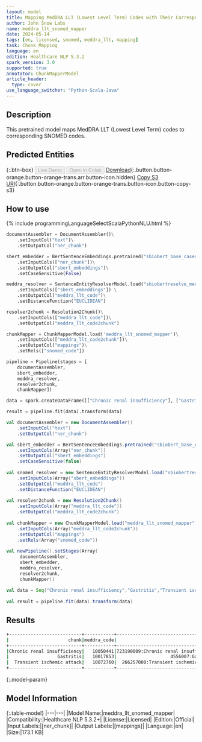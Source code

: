 ```yaml
---
layout: model
title: Mapping MedDRA LLT (Lowest Level Term) Codes with Their Corresponding SNOMED Codes
author: John Snow Labs
name: meddra_llt_snomed_mapper
date: 2024-05-14
tags: [en, licensed, snomed, meddra_llt, mapping]
task: Chunk Mapping
language: en
edition: Healthcare NLP 5.3.2
spark_version: 3.0
supported: true
annotator: ChunkMapperModel
article_header:
  type: cover
use_language_switcher: "Python-Scala-Java"
---
```


## Description

This pretrained model maps MedDRA LLT (Lowest Level Term) codes to corresponding SNOMED codes.

## Predicted Entities



{:.btn-box}
<button class="button button-orange" disabled>Live Demo</button>
<button class="button button-orange" disabled>Open in Colab</button>
[Download](https://s3.amazonaws.com/auxdata.johnsnowlabs.com/clinical/models/meddra_llt_snomed_mapper_en_5.3.2_3.0_1715707960676.zip){:.button.button-orange.button-orange-trans.arr.button-icon.hidden}
[Copy S3 URI](s3://auxdata.johnsnowlabs.com/clinical/models/meddra_llt_snomed_mapper_en_5.3.2_3.0_1715707960676.zip){:.button.button-orange.button-orange-trans.button-icon.button-copy-s3}

## How to use



<div class="tabs-box" markdown="1">
{% include programmingLanguageSelectScalaPythonNLU.html %}
	
```python
documentAssembler = DocumentAssembler()\
    .setInputCol("text")\
    .setOutputCol("ner_chunk")

sbert_embedder = BertSentenceEmbeddings.pretrained("sbiobert_base_cased_mli", "en", "clinical/models")\
    .setInputCols(["ner_chunk"])\
    .setOutputCol("sbert_embeddings")\
    .setCaseSensitive(False)

meddra_resolver = SentenceEntityResolverModel.load("sbiobertresolve_meddra_lowest_level_term") \
    .setInputCols(["sbert_embeddings"]) \
    .setOutputCol("meddra_llt_code")\
    .setDistanceFunction("EUCLIDEAN")

resolver2chunk = Resolution2Chunk()\
    .setInputCols(["meddra_llt_code"])\
    .setOutputCol("meddra_llt_code2chunk")

chunkMapper = ChunkMapperModel.load('meddra_llt_snomed_mapper')\
    .setInputCols(["meddra_llt_code2chunk"])\
    .setOutputCol("mappings")\
    .setRels(["snomed_code"])

pipeline = Pipeline(stages = [
    documentAssembler,
    sbert_embedder,
    meddra_resolver,
    resolver2chunk,
    chunkMapper])

data = spark.createDataFrame([["Chronic renal insufficiency"], ["Gastritis"], ["Transient ischemic attack"]]).toDF("text")

result = pipeline.fit(data).transform(data)
```
```scala
val documentAssembler = new DocumentAssembler()
    .setInputCol("text")
    .setOutputCol("ner_chunk")

val sbert_embedder = BertSentenceEmbeddings.pretrained("sbiobert_base_cased_mli","en","clinical/models")
    .setInputCols(Array("ner_chunk"))
    .setOutputCol("sbert_embeddings")
    .setCaseSensitive(false)
	
val snomed_resolver = new SentenceEntityResolverModel.load("sbiobertresolve_meddra_lowest_level_term")
    .setInputCols(Array("sbert_embeddings"))
    .setOutputCol("meddra_llt_code")
    .setDistanceFunction("EUCLIDEAN")
	
val resolver2chunk = new Resolution2Chunk()
    .setInputCols(Array("meddra_llt_code"))
    .setOutputCol("meddra_llt_code2chunk")
	
val chunkMapper = new ChunkMapperModel.load("meddra_llt_snomed_mapper")
    .setInputCols(Array("meddra_llt_code2chunk"))
    .setOutputCol("mappings")
    .setRels(Array("snomed_code"))
	
val newPipeline().setStages(Array(
     documentAssembler,
     sbert_embedder,
     meddra_resolver,
     resolver2chunk,
     chunkMapper))
	
val data = Seq("Chronic renal insufficiency","Gastritis","Transient ischemic attack") .toDF("text")
	
val result = pipeline.fit(data).transform(data)

```
</div>

## Results

```bash
+---------------------------+-----------+------------------------------------------------+
|                      chunk|meddra_code|                                     snomed_code|
+---------------------------+-----------+------------------------------------------------+
|Chronic renal insufficiency|   10050441|723190009:Chronic renal insufficiency (disorder)|
|                  Gastritis|   10017853|                    4556007:Gastritis (disorder)|
|  Transient ischemic attack|   10072760|  266257000:Transient ischemic attack (disorder)|
+---------------------------+-----------+------------------------------------------------+
```

{:.model-param}
## Model Information

{:.table-model}
|---|---|
|Model Name:|meddra_llt_snomed_mapper|
|Compatibility:|Healthcare NLP 5.3.2+|
|License:|Licensed|
|Edition:|Official|
|Input Labels:|[ner_chunk]|
|Output Labels:|[mappings]|
|Language:|en|
|Size:|173.1 KB|
